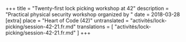 +++
title = "Twenty-first lock picking workshop at 42"
description = "Practical physical security workshop organized by "
date = 2018-03-28
[extra]
place = "Heart of Code (42)"
untranslated = "activités/lock-picking/session-42-21.fr.md"
translations = [
    "activités/lock-picking/session-42-21.fr.md"
]
+++
